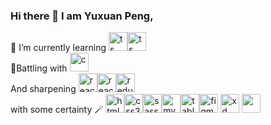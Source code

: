 ### Hi there 👋 I am Yuxuan Peng,
🌱 I’m currently learning <img src="https://cdn.worldvectorlogo.com/logos/typescript.svg" alt="ts" width="30" heigh="30"/><img src="https://cdn.worldvectorlogo.com/logos/angular-icon-1.svg" alt="ts" width="30" heigh="30"/> </br>
🙈Battling with <img src="https://cdn.worldvectorlogo.com/logos/c-1.svg" alt="c" width="30" height="30"/> </br>
And sharpening <img src="https://cdn.worldvectorlogo.com/logos/logo-javascript.svg" alt="react" width="30" height="30"/><img src="https://cdn.worldvectorlogo.com/logos/react-2.svg" alt="react" width="30" height="30"/><img src="https://cdn.worldvectorlogo.com/logos/redux.svg" alt="redux" width="30" height="30"/> </br>
with some certainty 🪄
<img src="https://cdn.worldvectorlogo.com/logos/html-1.svg" alt="html5" width="30" height="30"/><img src="https://cdn.worldvectorlogo.com/logos/css-3.svg" alt="css3" width="30" height="30"/><img src="https://cdn.worldvectorlogo.com/logos/sass-1.svg" alt="sass" width="30" height="30"/><img src="https://cdn.worldvectorlogo.com/logos/mysql-6.svg" alt="mysql" width="30" height="30"/><img src="https://cdn.worldvectorlogo.com/logos/tableau-software.svg" alt="tableau" width="30" height="30"/><img src="https://cdn.worldvectorlogo.com/logos/figma-5.svg" alt="figma" width="30" height="30"/>
<img src="https://cdn.worldvectorlogo.com/logos/adobe-xd.svg" alt="xd" width="30" height="30"/>
<img src="https://cdn.worldvectorlogo.com/logos/adobe-illustrator-cs6.svg" atl="illustrator" width="30" height="30"/>
<!--
**ppalladio/ppalladio** is a ✨ _special_ ✨ repository because its `README.md` (this file) appears on your GitHub profile.

Here are some ideas to get you started:

- 🔭 I’m currently working on ...
- 🌱 I’m currently learning ...
- 👯 I’m looking to collaborate on ...
- 🤔 I’m looking for help with ...
- 💬 Ask me about ...
- 📫 How to reach me: ...
- 😄 Pronouns: ...
- ⚡ Fun fact: ...
-->
